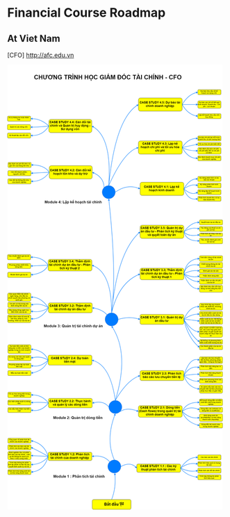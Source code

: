 # Financial Course Roadmap
## At Viet Nam
[CFO] http://afc.edu.vn

<img src="KhoaHocGiamDocTaiChinh_CFO.png"
     alt="Markdown Monster icon"
     style="float: left; margin-right: 10px;" />

